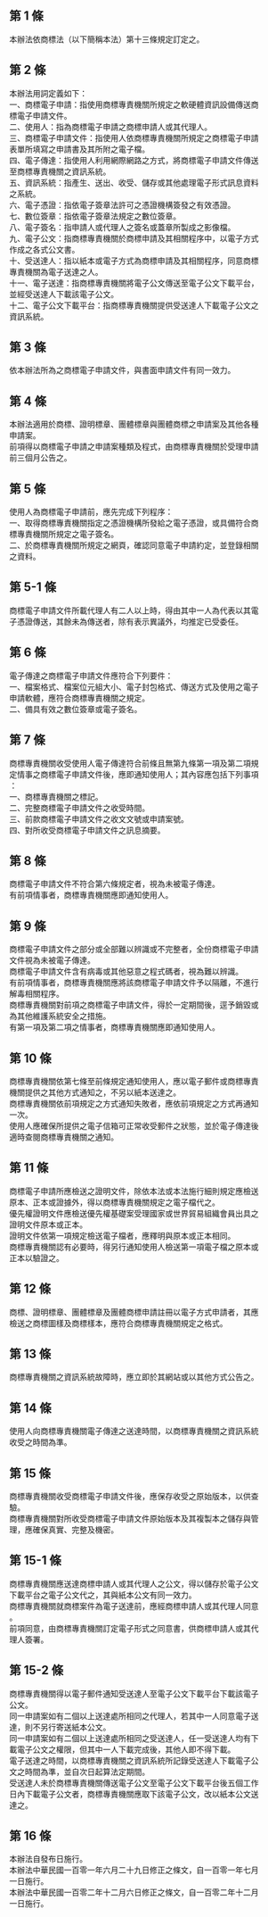 第 1 條
-------
本辦法依商標法（以下簡稱本法）第十三條規定訂定之。

第 2 條
-------
本辦法用詞定義如下：  
一、商標電子申請：指使用商標專責機關所規定之軟硬體資訊設備傳送商  
    標電子申請文件。  
二、使用人：指為商標電子申請之商標申請人或其代理人。  
三、商標電子申請文件：指使用人依商標專責機關所規定之商標電子申請  
    表單所填寫之申請書及其所附之電子檔。  
四、電子傳達：指使用人利用網際網路之方式，將商標電子申請文件傳送  
    至商標專責機關之資訊系統。  
五、資訊系統：指產生、送出、收受、儲存或其他處理電子形式訊息資料  
    之系統。  
六、電子憑證：指依電子簽章法許可之憑證機構簽發之有效憑證。  
七、數位簽章：指依電子簽章法規定之數位簽章。  
八、電子簽名：指申請人或代理人之簽名或蓋章所製成之影像檔。  
九、電子公文：指商標專責機關於商標申請及其相關程序中，以電子方式  
    作成之各式公文書。  
十、受送達人：指以紙本或電子方式為商標申請及其相關程序，同意商標  
    專責機關為電子送達之人。  
十一、電子送達：指商標專責機關將電子公文傳送至電子公文下載平台，  
      並經受送達人下載該電子公文。  
十二、電子公文下載平台：指商標專責機關提供受送達人下載電子公文之  
      資訊系統。

第 3 條
-------
依本辦法所為之商標電子申請文件，與書面申請文件有同一效力。

第 4 條
-------
本辦法適用於商標、證明標章、團體標章與團體商標之申請案及其他各種  
申請案。  
前項得以商標電子申請之申請案種類及程式，由商標專責機關於受理申請  
前三個月公告之。

第 5 條
-------
使用人為商標電子申請前，應先完成下列程序：  
一、取得商標專責機關指定之憑證機構所發給之電子憑證，或具備符合商  
    標專責機關所規定之電子簽名。  
二、於商標專責機關所規定之網頁，確認同意電子申請約定，並登錄相關  
    之資料。

第 5-1 條
---------
商標電子申請文件所載代理人有二人以上時，得由其中一人為代表以其電  
子憑證傳送，其餘未為傳送者，除有表示異議外，均推定已受委任。

第 6 條
-------
電子傳達之商標電子申請文件應符合下列要件：  
一、檔案格式、檔案位元組大小、電子封包格式、傳送方式及使用之電子  
    申請軟體，應符合商標專責機關之規定。  
二、備具有效之數位簽章或電子簽名。

第 7 條
-------
商標專責機關收受使用人電子傳達符合前條且無第九條第一項及第二項規  
定情事之商標電子申請文件後，應即通知使用人；其內容應包括下列事項  
：  
一、商標專責機關之標記。  
二、完整商標電子申請文件之收受時間。  
三、前款商標電子申請文件之收文文號或申請案號。  
四、對所收受商標電子申請文件之訊息摘要。

第 8 條
-------
商標電子申請文件不符合第六條規定者，視為未被電子傳達。  
有前項情事者，商標專責機關應即通知使用人。

第 9 條
-------
商標電子申請文件之部分或全部難以辨識或不完整者，全份商標電子申請  
文件視為未被電子傳達。  
商標電子申請文件含有病毒或其他惡意之程式碼者，視為難以辨識。  
有前項情事者，商標專責機關應將該商標電子申請文件予以隔離，不進行  
解毒相關程序。  
商標專責機關對前項之商標電子申請文件，得於一定期間後，逕予銷毀或  
為其他維護系統安全之措施。  
有第一項及第二項之情事者，商標專責機關應即通知使用人。

第 10 條
--------
商標專責機關依第七條至前條規定通知使用人，應以電子郵件或商標專責  
機關提供之其他方式通知之，不另以紙本送達之。  
商標專責機關依前項規定之方式通知失敗者，應依前項規定之方式再通知  
一次。  
使用人應確保所提供之電子信箱可正常收受郵件之狀態，並於電子傳達後  
適時查閱商標專責機關之通知。

第 11 條
--------
商標電子申請所應檢送之證明文件，除依本法或本法施行細則規定應檢送  
原本、正本或證據外，得以商標專責機關規定之電子檔代之。  
優先權證明文件應檢送優先權基礎案受理國家或世界貿易組織會員出具之  
證明文件原本或正本。  
證明文件依第一項規定檢送電子檔者，應釋明與原本或正本相同。  
商標專責機關認有必要時，得另行通知使用人檢送第一項電子檔之原本或  
正本以驗證之。

第 12 條
--------
商標、證明標章、團體標章及團體商標申請註冊以電子方式申請者，其應  
檢送之商標圖樣及商標樣本，應符合商標專責機關規定之格式。

第 13 條
--------
商標專責機關之資訊系統故障時，應立即於其網站或以其他方式公告之。

第 14 條
--------
使用人向商標專責機關電子傳達之送達時間，以商標專責機關之資訊系統  
收受之時間為準。

第 15 條
--------
商標專責機關收受商標電子申請文件後，應保存收受之原始版本，以供查  
驗。  
商標專責機關對所收受商標電子申請文件原始版本及其複製本之儲存與管  
理，應確保真實、完整及機密。

第 15-1 條
----------
商標專責機關應送達商標申請人或其代理人之公文，得以儲存於電子公文  
下載平台之電子公文代之，其與紙本公文有同一效力。  
商標專責機關就商標案件為電子送達前，應經商標申請人或其代理人同意  
。  
前項同意，由商標專責機關訂定電子形式之同意書，供商標申請人或其代  
理人簽署。

第 15-2 條
----------
商標專責機關得以電子郵件通知受送達人至電子公文下載平台下載該電子  
公文。  
同一申請案如有二個以上送達處所相同之代理人，若其中一人同意電子送  
達，則不另行寄送紙本公文。  
同一申請案如有二個以上送達處所相同之受送達人，任一受送達人均有下  
載電子公文之權限，但其中一人下載完成後，其他人即不得下載。  
電子送達之時間，以商標專責機關之資訊系統所記錄受送達人下載電子公  
文之時間為準，並自次日起算法定期間。  
受送達人未於商標專責機關傳送電子公文至電子公文下載平台後五個工作  
日內下載電子公文者，商標專責機關應取下該電子公文，改以紙本公文送  
達之。

第 16 條
--------
本辦法自發布日施行。  
本辦法中華民國一百零一年六月二十九日修正之條文，自一百零一年七月  
一日施行。  
本辦法中華民國一百零二年十二月六日修正之條文，自一百零二年十二月  
一日施行。

